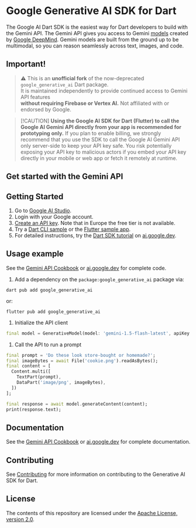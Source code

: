 # Google Generative AI SDK for Dart

The Google AI Dart SDK is the easiest way for Dart developers to build with the
Gemini API. The Gemini API gives you access to Gemini
[models](https://ai.google.dev/models/gemini) created by
[Google DeepMind](https://deepmind.google/technologies/gemini/#introduction).
Gemini models are built from the ground up to be multimodal, so you can reason
seamlessly across text, images, and code.

## Important!
> ⚠️ This is an **unofficial fork** of the now-deprecated `google_generative_ai` Dart package.  
> It is maintained independently to provide continued access to Gemini API features  
> **without requiring Firebase or Vertex AI.** Not affiliated with or endorsed by Google.

> [!CAUTION] **Using the Google AI SDK for Dart (Flutter) to call the Google AI
> Gemini API directly from your app is recommended for prototyping only.** If
> you plan to enable billing, we strongly recommend that you use the SDK to call
> the Google AI Gemini API only server-side to keep your API key safe. You risk
> potentially exposing your API key to malicious actors if you embed your API
> key directly in your mobile or web app or fetch it remotely at runtime.

## Get started with the Gemini API

## Getting Started

1.  Go to [Google AI Studio](https://aistudio.google.com/).
2.  Login with your Google account.
3.  [Create an API key](https://aistudio.google.com/app/apikey). Note that in
    Europe the free tier is not available.
4.  Try a [Dart CLI sample](samples/dart/) or the
    [Flutter sample app](samples/flutter_app/).
5.  For detailed instructions, try the
    [Dart SDK tutorial](https://ai.google.dev/gemini-api/docs/get-started/tutorial?lang=dart)
    on [ai.google.dev](https://ai.google.dev).

## Usage example

See the
[Gemini API Cookbook](https://ai.google.dev/gemini-api/docs/get-started/tutorial?lang=dart)
or [ai.google.dev](https://ai.google.dev) for complete code.

1.  Add a dependency on the `package:google_generative_ai` package via:

```shell
dart pub add google_generative_ai
```

or:

```shell
flutter pub add google_generative_ai
```

1.  Initialize the API client

```dart
final model = GenerativeModel(model: 'gemini-1.5-flash-latest', apiKey: apiKey);
```

1.  Call the API to run a prompt

```dart
final prompt = 'Do these look store-bought or homemade?';
final imageBytes = await File('cookie.png').readAsBytes();
final content = [
  Content.multi([
    TextPart(prompt),
    DataPart('image/png', imageBytes),
  ])
];

final response = await model.generateContent(content);
print(response.text);

```

## Documentation

See the
[Gemini API Cookbook](https://github.com/google-gemini/gemini-api-cookbook/) or
[ai.google.dev](https://ai.google.dev) for complete documentation.

## Contributing

See [Contributing](CONTRIBUTING.md) for more information on contributing to the
Generative AI SDK for Dart.

## License

The contents of this repository are licensed under the
[Apache License, version 2.0](http://www.apache.org/licenses/LICENSE-2.0).
